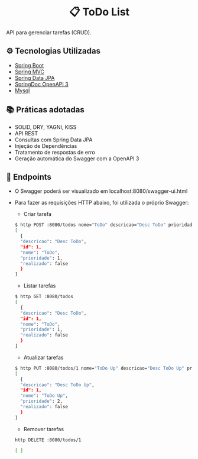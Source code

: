 <h1 align="center">📋 ToDo List</h1>

API para gerenciar tarefas (CRUD).

## ⚙️ Tecnologias Utilizadas

- [Spring Boot](https://spring.io/projects/spring-boot)
- [Spring MVC](https://docs.spring.io/spring-framework/reference/web/webmvc.html)
- [Spring Data JPA](https://spring.io/projects/spring-data-jpa)
- [SpringDoc OpenAPI 3](https://springdoc.org/)
- [Mysql](https://dev.mysql.com/downloads/)

## 📚 Práticas adotadas

- SOLID, DRY, YAGNI, KISS
- API REST
- Consultas com Spring Data JPA
- Injeção de Dependências
- Tratamento de respostas de erro
- Geração automática do Swagger com a OpenAPI 3

## 🔎 Endpoints

- O Swagger poderá ser visualizado em localhost:8080/swagger-ui.html
- Para fazer as requisições HTTP abaixo, foi utilizada o próprio Swagger:

  - Criar tarefa
  ```bash
  $ http POST :8080/todos nome="ToDo" descricao="Desc ToDo" prioridade=1
  [
    {
    "descricao": "Desc ToDo",
    "id": 1,
    "nome": "ToDo",
    "prioridade": 1,
    "realizado": false
    }
  ]
  ```
  - Listar tarefas
  ```bash
  $ http GET :8080/todos
  [
    {
    "descricao": "Desc ToDo",
    "id": 1,
    "nome": "ToDo",
    "prioridade": 1,
    "realizado": false
    }
  ]
  ```
    
  - Atualizar tarefas
  ```bash
  $ http PUT :8080/todos/1 nome="ToDo Up" descricao="Desc ToDo Up" prioridade=2
  [
    {
    "descricao": "Desc ToDo Up",
    "id": 1,
    "nome": "ToDo Up",
    "prioridade": 2,
    "realizado": false
    }
  ]
  ```
  - Remover tarefas
  ```bash
  http DELETE :8080/todos/1
  
  [ ]
  ```

